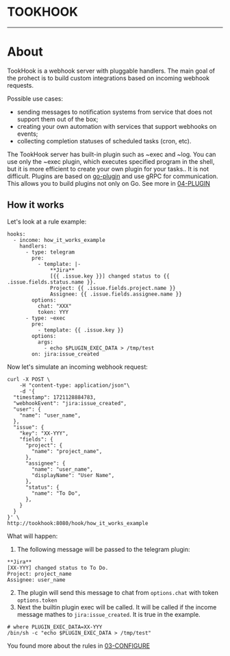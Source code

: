 # TOOKHOOK

---

# About

TookHook is a webhook server with pluggable handlers. The main goal of the prohect is to build custom integrations based on incoming webhook requests.

Possible use cases:
- sending messages to notification systems from service that does not support them out of the box;
- creating your own automation with services that support webhooks on events;
- collecting completion statuses of scheduled tasks (cron, etc).

The TookHook server has built-in plugin such as ~exec and ~log. You can use only the ~exec plugin, which executes specified program in the shell, but it is more efficient to create your own plugin for your tasks.. It is not difficult. Plugins are based on [go-plugin](https://github.com/hashicorp/go-plugin/tree/main) and use gRPC for communication. This allows you to build plugins not only on Go.
See more in [04-PLUGIN](https://github.com/k1nky/tookhook/blob/main/docs/04-PLUGIN.md)

## How it works

Let's look at a rule example:

```
hooks:
  - income: how_it_works_example
    handlers:
      - type: telegram
        pre:
          - template: |-
              **Jira**
              [{{ .issue.key }}] changed status to {{ .issue.fields.status.name }}.
              Project: {{ .issue.fields.project.name }}
              Assignee: {{ .issue.fields.assignee.name }}
        options:
          chat: "XXX"
          token: YYY
      - type: ~exec
        pre:
          - template: {{ .issue.key }}
        options:
          args:
            - echo $PLUGIN_EXEC_DATA > /tmp/test
        on: jira:issue_created
```

Now let's simulate an incoming webhook request:
```
curl -X POST \
    -H "content-type: application/json"\
    -d '{
  "timestamp": 1721128884783,
  "webhookEvent": "jira:issue_created",
  "user": {
    "name": "user_name",
  },
  "issue": {
    "key": "XX-YYY",
    "fields": {
      "project": {
        "name": "project_name",
      },
      "assignee": {
        "name": "user_name",
        "displayName": "User Name",
      },
      "status": {
        "name": "To Do",
      },
    }
  }
}' \
http://tookhook:8080/hook/how_it_works_example
```

What will happen:

1. The following message will be passed to the telegram plugin:
```
**Jira**
[XX-YYY] changed status to To Do.
Project: project_name
Assignee: user_name
```
2. The plugin will send this message to chat from `options.chat` with token `options.token`
3. Next the builtin plugin exec will be called. It will be called if the income message mathes to `jira:issue_created`. It is true in the example.
```
# where PLUGIN_EXEC_DATA=XX-YYY
/bin/sh -c "echo $PLUGIN_EXEC_DATA > /tmp/test"
```

You found more about the rules in [03-CONFIGURE](https://github.com/k1nky/tookhook/blob/main/docs/03-CONFIGURE.md)
